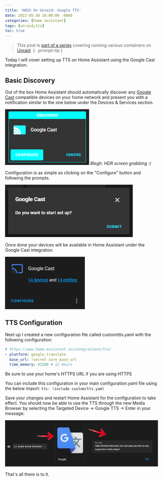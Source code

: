 ```yaml
---
title: 'HASS On Unraid: Google TTS'
date: 2022-05-30 18:00:00 -0600
categories: [home assistant]
tags: [unraid,tts]
toc: true
---
```


> This post is [part of a series](https://www.richardn.ca/series/#unraid-containers-2022) covering running various containers on [Unraid](https://unraid.net/).
{: .prompt-tip }

Today I will cover setting up TTS on Home Assistant using the Google Cast integration.

## Basic Discovery
Out of the box Home Assistant should automatically discover any [Google Cast](https://www.home-assistant.io/integrations/cast/) compatible devices on your home network and present you with a notification similar to the one below under the Devices & Services section.

![](/assets/img/2022/2022-05-30/002.png)
_Blegh: HDR screen grabbing :(_

Configuration is as simple as clicking on the "Configure" button and following the prompts.

![](/assets/img/2022/2022-05-30/003.png)

Once done your devices will be available in Home Assistant under the Google Cast integration.

![](/assets/img/2022/2022-05-30/004.png)

## TTS Configuration
Next up I created a new configuration file called custom\tts.yaml with the following configuration:

```yaml
# https://www.home-assistant.io/integrations/tts/
- platform: google_translate
  base_url: !secret core_base_url
  time_memory: 43200 # 12 Hours
```

Be sure to use your home's HTTPS URL if you are using HTTPS

You can include this configuration in your main configuration.yaml file using the below import: `tts: !include custom/tts.yaml`

Save your changes and restart Home Assistant for the configuration to take effect.
You should now be able to use the TTS through the new Media Browser by selecting the Targeted Device -> Google TTS -> Enter in your message:

![](/assets/img/2022/2022-05-30/005.png)

That's all there is to it.
